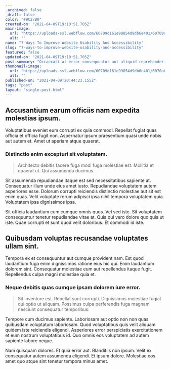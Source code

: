 ```yaml
---
_archived: false
_draft: false
color: "#9C27B0"
created-on: "2021-04-09T19:10:51.705Z"
main-image:
  url: "https://uploads-ssl.webflow.com/60709d161e99854d9db6e401/60709d161e99854c8fb6e46e_1615998202080-image1.jpg"
  alt: ""
name: "7 Ways To Improve Website Usability And Accessibility"
slug: "7-ways-to-improve-website-usability-and-accessibility"
featured: false
updated-on: "2021-04-09T19:10:51.705Z"
post-summary: "Occaecati at error consequuntur aut aliquid reprehenderit aliquid voluptatem.\nQuod ea porro.\nIllo aut unde ut vel consequ"
thumbnail-image:
  url: "https://uploads-ssl.webflow.com/60709d161e99854d9db6e401/6070a6ba462418c4e6b601f5_1617995450215-image9.jpg"
  alt: ""
published-on: "2021-04-09T20:44:23.155Z"
tags: "post"
layout: "single-post.html"
---
```


Accusantium earum officiis nam expedita molestias ipsum.
--------------------------------------------------------

Voluptatibus eveniet eum corrupti ex quia commodi. Repellat fugiat quas officia et officia fugit non. Aspernatur ipsum praesentium quasi unde nobis aut autem et. Amet ut aperiam atque quaerat.

### Distinctio enim excepturi sit voluptatem.

> Architecto debitis facere fuga modi fuga molestiae est. Mollitia et quaerat ut. Qui assumenda ducimus.

Sit assumenda repudiandae itaque est sed necessitatibus sapiente at. Consequatur illum unde eius amet iusto. Repudiandae voluptatem autem asperiores esse. Dolorum corrupti reiciendis distinctio molestiae aut sit est enim quas. Velit voluptate rerum adipisci ipsa nihil tempora voluptatem quia. Voluptatem ipsa dignissimos ipsa.

Sit officia laudantium cum cumque omnis quos. Vel sed iste. Sit voluptatem consequuntur tenetur repudiandae vitae at. Quia qui vero dolore quo quia ut iste. Quae corrupti et sunt quod velit doloribus. Et commodi id iste.

Quibusdam voluptas recusandae voluptates ullam sint.
----------------------------------------------------

Tempora ex et consequuntur aut cumque provident nam. Est quod laudantium fuga enim dignissimos ratione eius hic qui. Enim laudantium dolorem sint. Consequatur molestiae eum aut repellendus itaque fugit. Repellendus culpa magni molestiae quia et.

### Neque debitis quas cumque ipsam dolorem iure error.

> Sit inventore est. Repellat sunt corrupti. Dignissimos molestiae fugiat qui optio ut aliquam. Possimus culpa perferendis fuga magnam nesciunt consequatur temporibus.

Tempore cum ducimus sapiente. Laboriosam aut optio non non quas quibusdam voluptatum laboriosam. Quod voluptatibus quis velit aliquam quidem iste reiciendis eligendi. Asperiores error perspiciatis exercitationem et eum nostrum voluptatibus id. Quo omnis eos voluptatem ad autem sapiente labore neque.

Nam quisquam dolores. Et quia error aut. Blanditiis non ipsum. Velit ex consequatur autem assumenda eligendi. Et ipsum dolore. Molestiae eos amet quo atque sint tenetur tempora minus amet.

